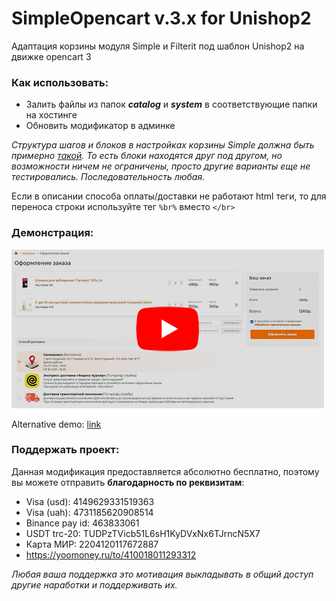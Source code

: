 # SimpleOpencart v.3.x for Unishop2

Адаптация корзины модуля Simple и Filterit под шаблон Unishop2 на движке
opencart 3

### Как использовать:

- Залить файлы из папок **_catalog_** и **_system_** в соответствующие папки на
  хостинге
- Обновить модификатор в админке

_Структура шагов и блоков в настройках корзины Simple должна быть примерно
[такой](https://raw.githubusercontent.com/get-web/Examples/main/other/opencart/simpleopencart_for_unishop2_by_get-web-blocks.jpg).
То есть блоки находятся друг под другом, но возможности ничем не ограничены,
просто другие варианты еще не тестировались. Последовательность любая._

Если в описании способа оплаты/доставки не работают html теги, то для переноса
строки используйте тег `%br%` вместо `</br>`

### Демонстрация:

[![ALT](https://raw.githubusercontent.com/get-web/Examples/main/other/opencart/simpleopencart_for_unishop2_by_get-web_video_preview.jpg)](https://www.youtube.com/watch?v=OneLxe7jFGo)

Alternative demo: [link](https://www.youtube.com/watch?v=OneLxe7jFGo)


### Поддержать проект:

Данная модификация предоставляется абсолютно бесплатно, поэтому вы можете
отправить **благодарность по реквизитам**:

- Visa (usd): 4149629331519363
- Visa (uah): 4731185620908514
- Binance pay id: 463833061
- USDT trc-20: TUDPzTVicb51L6sH1KyDVxNx6TJrncN5X7
- Карта МИР: 2204120117672887
- https://yoomoney.ru/to/410018011293312

_Любая ваша поддержка это мотивация выкладывать в общий доступ другие наработки
и поддерживать их._
